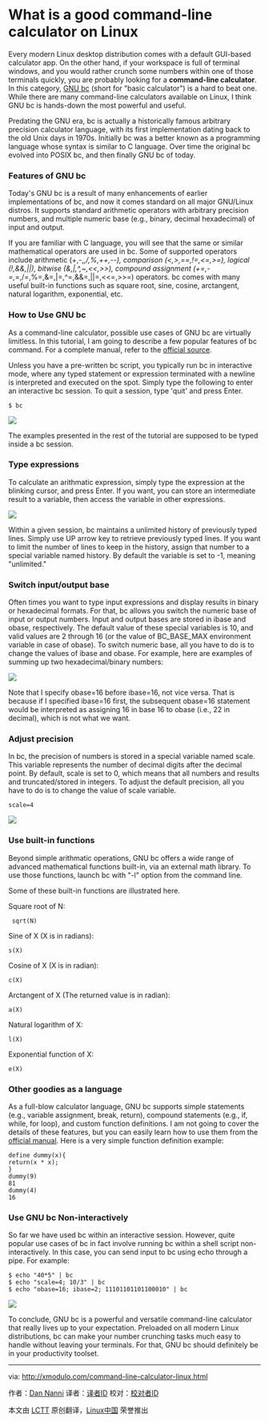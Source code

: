 What is a good command-line calculator on Linux
================================================================================
Every modern Linux desktop distribution comes with a default GUI-based calculator app. On the other hand, if your workspace is full of terminal windows, and you would rather crunch some numbers within one of those terminals quickly, you are probably looking for a **command-line calculator**. In this category, [GNU bc][1] (short for "basic calculator") is a hard to beat one. While there are many command-line calculators available on Linux, I think GNU bc is hands-down the most powerful and useful.

Predating the GNU era, bc is actually a historically famous arbitrary precision calculator language, with its first implementation dating back to the old Unix days in 1970s. Initially bc was a better known as a programming language whose syntax is similar to C language. Over time the original bc evolved into POSIX bc, and then finally GNU bc of today.

### Features of GNU bc ###

Today's GNU bc is a result of many enhancements of earlier implementations of bc, and now it comes standard on all major GNU/Linux distros. It supports standard arithmetic operators with arbitrary precision numbers, and multiple numeric base (e.g., binary, decimal hexadecimal) of input and output.

If you are familiar with C language, you will see that the same or similar mathematical operators are used in bc. Some of supported operators include arithmetic (+,-,*,/,%,++,--), comparison (<,>,==,!=,<=,>=), logical (!,&&,||), bitwise (&,|,^,~,<<,>>), compound assignment (+=,-=,*=,/=,%=,&=,|=,^=,&&=,||=,<<=,>>=) operators. bc comes with many useful built-in functions such as square root, sine, cosine, arctangent, natural logarithm, exponential, etc.

### How to Use GNU bc ###

As a command-line calculator, possible use cases of GNU bc are virtually limitless. In this tutorial, I am going to describe a few popular features of bc command. For a complete manual, refer to the [official source][2].

Unless you have a pre-written bc script, you typically run bc in interactive mode, where any typed statement or expression terminated with a newline is interpreted and executed on the spot. Simply type the following to enter an interactive bc session. To quit a session, type 'quit' and press Enter.

    $ bc 

![](https://farm4.staticflickr.com/3939/15403325480_d0db97d427_z.jpg)

The examples presented in the rest of the tutorial are supposed to be typed inside a bc session.

### Type expressions ###

To calculate an arithmatic expression, simply type the expression at the blinking cursor, and press Enter. If you want, you can store an intermediate result to a variable, then access the variable in other expressions.

![](https://farm6.staticflickr.com/5604/15403325460_b004b3f8da_o.png)

Within a given session, bc maintains a unlimited history of previously typed lines. Simply use UP arrow key to retrieve previously typed lines. If you want to limit the number of lines to keep in the history, assign that number to a special variable named history. By default the variable is set to -1, meaning "unlimited."

### Switch input/output base ###

Often times you want to type input expressions and display results in binary or hexadecimal formats. For that, bc allows you switch the numeric base of input or output numbers. Input and output bases are stored in ibase and obase, respectively. The default value of these special variables is 10, and valid values are 2 through 16 (or the value of BC_BASE_MAX environment variable in case of obase). To switch numeric base, all you have to do is to change the values of ibase and obase. For example, here are examples of summing up two hexadecimal/binary numbers:

![](https://farm6.staticflickr.com/5604/15402320019_f01325f199_z.jpg)

Note that I specify obase=16 before ibase=16, not vice versa. That is because if I specified ibase=16 first, the subsequent obase=16 statement would be interpreted as assigning 16 in base 16 to obase (i.e., 22 in decimal), which is not what we want.

### Adjust precision ###

In bc, the precision of numbers is stored in a special variable named scale. This variable represents the number of decimal digits after the decimal point. By default, scale is set to 0, which means that all numbers and results and truncated/stored in integers. To adjust the default precision, all you have to do is to change the value of scale variable.

    scale=4 

![](https://farm6.staticflickr.com/5597/15586279541_211312597b.jpg)

### Use built-in functions ###

Beyond simple arithmatic operations, GNU bc offers a wide range of advanced mathematical functions built-in, via an external math library. To use those functions, launch bc with "-l" option from the command line.

Some of these built-in functions are illustrated here.

Square root of N:

     sqrt(N) 

Sine of X (X is in radians):

    s(X)

Cosine of X (X is in radian):

    c(X)

Arctangent of X (The returned value is in radian):

    a(X)

Natural logarithm of X:

    l(X)

Exponential function of X:

    e(X) 

### Other goodies as a language ###

As a full-blow calculator language, GNU bc supports simple statements (e.g., variable assignment, break, return), compound statements (e.g., if, while, for loop), and custom function definitions. I am not going to cover the details of these features, but you can easily learn how to use them from the [official manual][2]. Here is a very simple function definition example:

    define dummy(x){
    return(x * x);
    }
    dummy(9)
    81
    dummy(4)
    16 

### Use GNU bc Non-interactively ###

So far we have used bc within an interactive session. However, quite popular use cases of bc in fact involve running bc within a shell script non-interactively. In this case, you can send input to bc using echo through a pipe. For example:

    $ echo "40*5" | bc
    $ echo "scale=4; 10/3" | bc
    $ echo "obase=16; ibase=2; 11101101101100010" | bc

![](https://farm4.staticflickr.com/3943/15565252976_f50f453c7f_z.jpg)

To conclude, GNU bc is a powerful and versatile command-line calculator that really lives up to your expectation. Preloaded on all modern Linux distributions, bc can make your number crunching tasks much easy to handle without leaving your terminals. For that, GNU bc should definitely be in your productivity toolset.

--------------------------------------------------------------------------------

via: http://xmodulo.com/command-line-calculator-linux.html

作者：[Dan Nanni][a]
译者：[译者ID](https://github.com/译者ID)
校对：[校对者ID](https://github.com/校对者ID)

本文由 [LCTT](https://github.com/LCTT/TranslateProject) 原创翻译，[Linux中国](http://linux.cn/) 荣誉推出

[a]:http://xmodulo.com/author/nanni
[1]:http://www.gnu.org/software/bc/
[2]:https://www.gnu.org/software/bc/manual/bc.html
